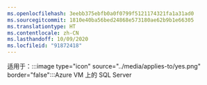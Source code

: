 ```yaml
---
ms.openlocfilehash: 3eebb375ebfb0a0f0799f5121174321fa1a31ad0
ms.sourcegitcommit: 1810e40ba56bed24868e573180ae62b9b1e66305
ms.translationtype: HT
ms.contentlocale: zh-CN
ms.lasthandoff: 10/09/2020
ms.locfileid: "91872418"
---
```

<Token>适用于：:::image type="icon" source="../media/applies-to/yes.png" border="false":::Azure VM 上的 SQL Server</Token> 


